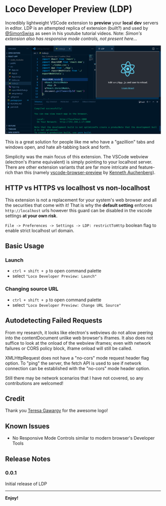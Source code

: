 # Loco Developer Preview (LDP)

Incredibly lightweight VSCode extension to **preview** your **local** **dev** servers in editor.
LDP is an attempted replica of extension (built?) and used by [@SimonSwiss](https://twitter.com/simonswiss) as seen in his youtube tutorial videos. Note: _Simon's extension also has responsive mode controls, not present here..._

![LDP demo](./img/preview-demo.png)

This is a great solution for people like me who have a "gazillion" tabs and windows open, and hate alt-tabbing back and forth.

Simplicity was the main focus of this extension. The VSCode webview (electron's iframe equivalent) is simply pointing to your localhost server. There are other extension variants that are far more intricate and feature-rich than this (namely [vscode-browser-preview](https://github.com/auchenberg/vscode-browser-preview) by [Kenneth Auchenberg](https://twitter.com/auchenberg)).
## HTTP vs HTTPS vs localhost vs non-localhost

This extension is not a replacement for your system's web browser and all the securities that come with it! That is why the **default setting** enforces `http://localhost` urls however this guard can be disabled in the vscode settings **at your own risk**.

`File -> Preferences -> Settings -> LDP: restrictToHttp` boolean flag to enable strict localhost url domain.
## Basic Usage

### Launch

- `ctrl + shift + p` to open command palette
- select `"Loco Developer Preview: Launch"`

### Changing source URL

- `ctrl + shift + p` to open command palette
- select `"Loco Developer Preview: Change URL Source"`


## Autodetecting Failed Requests

From my research, it looks like electron's webviews do not allow peering into the contentDocument unlike web browser's iframes. It also does not suffice to look at the onload of the webview iframes; even with network failures or CORS policy block, iframe onload will still be called.

XMLHttpRequest does not have a "no-cors" mode request header flag option. To "ping" the server, the fetch API is used to see if network connection can be established with the "no-cors" mode header option.

Still there may be network scenarios that I have not covered, so any contributions are welcomed!

## Credit

Thank you [Teresa Gawargy](https://www.linkedin.com/in/teresa-gawargy-7b541a168/) for the awesome logo!

## Known Issues

- No Responsive Mode Controls similar to modern browser's Developer Tools

## Release Notes

### 0.0.1

Initial release of LDP

---

**Enjoy!**
